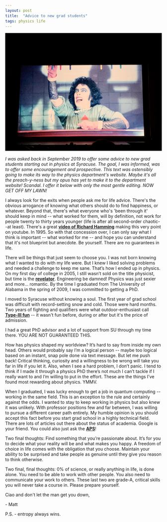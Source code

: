 ```yaml
---
layout: post
title:  "Advice to new grad students"
tags: physics life
---
```


![Alive, at work](/assets/photos/Rocky.jpg)
<!--
<img src="/assets/photos/Rocky.jpg" alt="drawing" class="center" width="600"/>
-->
_I was asked back in September 2019 to offer some advice to new grad students starting out in physics at Syracuse. The goal, I was informed, was to offer some encouragement and prospective. This text was ostensibly going to make its way to the physics department's website. Maybe it's all the preach-y-ness but my opus has yet to make it to the department website! Scandal. I offer it below with only the most gentle editing.  NOW GET OFF MY LAWN!_

I always look for the exits when people ask me for life advice.  There's the obvious arrogance of knowing what others should do to find happiness, or whatever. Beyond that, there's what everyone who's 'been through it' should keep in mind -- what worked for them, will by definition, not work for people twenty to thirty years younger (life is after all second-order chaotic--at least).  There's a great [**video of Richard Hamming**](https://www.youtube.com/watch?v=AD4b-52jtos&ab_channel=securitylectures) making this very point on youtube.  In 1995.  So with that concession over, I can only say what I think is important -- what worked for me -- and hope you can understand that it's not blueprint but anecdote. Be yourself. There are no guarantees in life.

There will be things that just seem to choose you. I was not born knowing what I wanted to do with my life were. But I knew I liked solving problems and needed a challenge to keep me sane. That’s how I ended up in physics. On my first day of college in 2005, I still wasn’t sold on the title physicist, but time is the [**revelator**](https://en.wikipedia.org/wiki/Time_(The_Revelator)). Engineering be damned! Physics was just sexier and more... romantic. By the time I graduated from The University of Alabama in the spring of 2009, I was committed to getting a PhD.

I moved to Syracuse without knowing a soul.  The first year of grad school was difficult with record-setting snow and cold. Those were hard months. Two years of fighting and qualifiers were what outdoor-enthusiast call [**Type-III fun**](https://www.rei.com/blog/climb/fun-scale) -- it wasn't fun before, during or after but it's the price of admission.  

I had a great PhD advisor and a lot of support from SU through my time there. YOU ARE NOT GUARANTEED THIS.

How has physics shaped my worldview? It’s hard to say from inside my own head. Others would probably say I’m a logical person -- maybe too logical based on an instant, snap pole done via text message. But let me push back! Critical thinking, curiosity and a willingness to be wrong will take you far in life if you let it. Also, when I see a hard problem, I don’t panic. I tend to think if I made it through a physics PhD there’s not much I can’t tackle if I really want to and I’m willing to put in the effort. These are the things I’ve found most rewarding about physics. YMMV.

When I graduated, I was lucky enough to get a job in quantum computing -- working in the same field. This is an exception to the rule and certainly against the odds. I wanted to stay to keep working in physics but also knew it was unlikely. With professor positions few and far between, I was willing to pursue a different career path entirely. My humble opinion is you should accept this fact before you start grad school in a highly technical field.  There are lots of articles out there about the status of academia.  Google is your friend.  You could also just ask the [**APS**](https://www.aps.org/careers/statistics/upload/phdinitemp-0316.pdf)!

Two final thoughts: Find something that you’re passionate about. It’s for you to decide what your reality will be and what makes you happy. A freedom of choice in life comes with the obligation that you choose. Maintain your ability to be surprised and take people as genuine until they give you reason to think otherwise.

Two final, final thoughts: 0% of science, or really anything in life, is done alone. You need to be able to work with other people. You also need to communicate your work to others. These last two are grade-A, critical skills you will never take a course in. Please prepare yourself.

Ciao and don't let the man get you down,

\- Matt

P.S. - entropy always wins.
